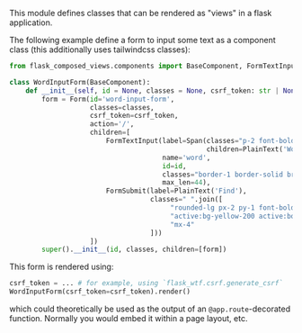 This module defines classes that can be rendered as "views" in a flask application.

The following example define a form to input some text as a component class (this additionally uses tailwindcss classes):
```python
from flask_composed_views.components import BaseComponent, FormTextInput, Span, PlainText, FormSubmit

class WordInputForm(BaseComponent):
    def __init__(self, id = None, classes = None, csrf_token: str | None = None):
        form = Form(id='word-input-form',
                    classes=classes,
                    csrf_token=csrf_token,
                    action='/',
                    children=[
                        FormTextInput(label=Span(classes="p-2 font-bold",
                                                 children=PlainText('Word:', safe=True,)),
                                      name='word',
                                      id=id,
                                      classes="border-1 border-solid broder-gray-400",
                                      max_len=44),
                        FormSubmit(label=PlainText('Find'),
                                   classes=" ".join([
                                        "rounded-lg px-2 py-1 font-bold bg-yellow-200 hover:bg-yellow-300",
                                        "active:bg-yellow-200 active:border-2 active:border-yellow-200",
                                        "mx-4"
                                   ]))
                    ])
        super().__init__(id, classes, children=[form])
```
This form is rendered using:
```python
csrf_token = ... # for example, using `flask_wtf.csrf.generate_csrf`
WordInputForm(csrf_token=csrf_token).render()
```
which could theoretically be used as the output of an `@app.route`-decorated function. Normally you would embed it within a page layout, etc.
